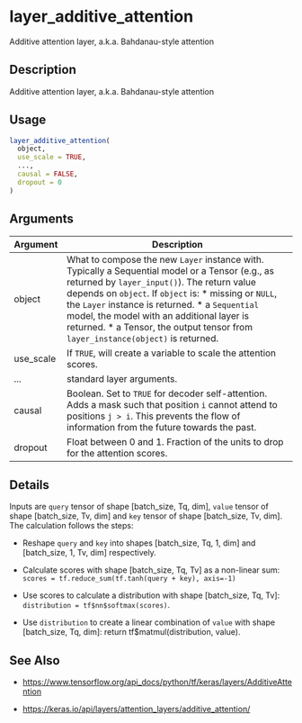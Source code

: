 # layer_additive_attention


Additive attention layer, a.k.a. Bahdanau-style attention




## Description

Additive attention layer, a.k.a. Bahdanau-style attention





## Usage
```r
layer_additive_attention(
  object,
  use_scale = TRUE,
  ...,
  causal = FALSE,
  dropout = 0
)
```




## Arguments


Argument      |Description
------------- |----------------
object | What to compose the new ``Layer`` instance with. Typically a Sequential model or a Tensor (e.g., as returned by ``layer_input()``). The return value depends on ``object``. If ``object`` is:   *  missing or `NULL`, the `Layer` instance is returned.  *  a `Sequential` model, the model with an additional layer is returned.  *  a Tensor, the output tensor from `layer_instance(object)` is returned.
use_scale | If ``TRUE``, will create a variable to scale the attention scores.
... | standard layer arguments.
causal | Boolean. Set to ``TRUE`` for decoder self-attention. Adds a mask such that position ``i`` cannot attend to positions ``j > i``. This prevents the flow of information from the future towards the past.
dropout | Float between 0 and 1. Fraction of the units to drop for the attention scores.




## Details

Inputs are ``query`` tensor of shape [batch_size, Tq, dim], ``value`` tensor of
shape [batch_size, Tv, dim] and ``key`` tensor of shape
[batch_size, Tv, dim]. The calculation follows the steps:


*  Reshape `query` and `key` into shapes [batch_size, Tq, 1, dim]
and [batch_size, 1, Tv, dim] respectively.

*  Calculate scores with shape [batch_size, Tq, Tv] as a non-linear
sum: `scores = tf.reduce_sum(tf.tanh(query + key), axis=-1)`

*  Use scores to calculate a distribution with shape
[batch_size, Tq, Tv]: `distribution = tf$nn$softmax(scores)`.

*  Use `distribution` to create a linear combination of `value` with
shape [batch_size, Tq, dim]:
return tf$matmul(distribution, value).








## See Also



*  https://www.tensorflow.org/api_docs/python/tf/keras/layers/AdditiveAttention

*  https://keras.io/api/layers/attention_layers/additive_attention/





